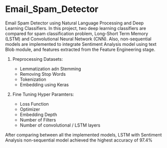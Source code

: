 # Email_Spam_Detector
Email Spam Detector using Natural Language Processing and Deep Learning Classifiers.
In this project, two deep learning classifiers are compared for spam classification problem, Long-Short Term Memory (LSTM) and Convolutional Neural Network (CNN).
Also, non-sequential models are implemented to integrate Sentiment Analysis model using text Blob module, and features extracted from the Feature Engineering stage.

1. Preprocessing Datasets:
    - Lemmatization adn Stemming
    - Removing Stop Words
    - Tokenization
    - Embedding using Keras

2. Fine Tuning Hyper Paramters:
    - Loss Function
    - Optimizer
    - Embedding Depth
    - Number of Filters
    - Number of convolutional / LSTM layers

After comparing between all the implemented models, LSTM with Sentiment Analysis non-sequential model achieved the highest accuracy of 97.4%
